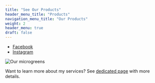 ```yaml
---
title: "See Our Products"
header_menu_title: "Products"
navigation_menu_title: "Our Products"
weight: 2
header_menu: true
draft: false
---
```


- [Facebook](https://www.facebook.com/freshleaf.ge)
- [Instagram](https://www.instagram.com/freshleaf.ge)


![Our microgreens](images/microgreen-background.jpg)

Want to learn more about my services? See [dedicated page](services) with more details.
